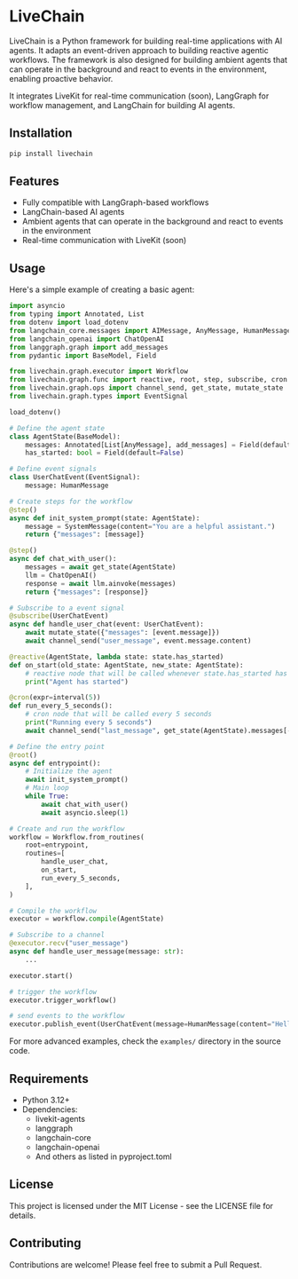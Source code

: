 # LiveChain

LiveChain is a Python framework for building real-time applications with AI agents. It adapts an event-driven approach to building reactive agentic workflows. The framework is also designed for building ambient agents that can operate in the background and react to events in the environment, enabling proactive behavior.

It integrates LiveKit for real-time communication (soon), LangGraph for workflow management, and LangChain for building AI agents.

## Installation

```bash
pip install livechain
```

## Features

- Fully compatible with LangGraph-based workflows
- LangChain-based AI agents
- Ambient agents that can operate in the background and react to events in the environment
- Real-time communication with LiveKit (soon)

## Usage

Here's a simple example of creating a basic agent:

```python
import asyncio
from typing import Annotated, List
from dotenv import load_dotenv
from langchain_core.messages import AIMessage, AnyMessage, HumanMessage, SystemMessage
from langchain_openai import ChatOpenAI
from langgraph.graph import add_messages
from pydantic import BaseModel, Field

from livechain.graph.executor import Workflow
from livechain.graph.func import reactive, root, step, subscribe, cron
from livechain.graph.ops import channel_send, get_state, mutate_state
from livechain.graph.types import EventSignal

load_dotenv()

# Define the agent state
class AgentState(BaseModel):
    messages: Annotated[List[AnyMessage], add_messages] = Field(default_factory=list)
    has_started: bool = Field(default=False)

# Define event signals
class UserChatEvent(EventSignal):
    message: HumanMessage

# Create steps for the workflow
@step()
async def init_system_prompt(state: AgentState):
    message = SystemMessage(content="You are a helpful assistant.")
    return {"messages": [message]}

@step()
async def chat_with_user():
    messages = await get_state(AgentState)
    llm = ChatOpenAI()
    response = await llm.ainvoke(messages)
    return {"messages": [response]}

# Subscribe to a event signal
@subscribe(UserChatEvent)
async def handle_user_chat(event: UserChatEvent):
    await mutate_state({"messages": [event.message]})
    await channel_send("user_message", event.message.content)

@reactive(AgentState, lambda state: state.has_started)
def on_start(old_state: AgentState, new_state: AgentState):
    # reactive node that will be called whenever state.has_started has changed
    print("Agent has started")

@cron(expr=interval(5))
def run_every_5_seconds():
    # cron node that will be called every 5 seconds
    print("Running every 5 seconds")
    await channel_send("last_message", get_state(AgentState).messages[-1].content)

# Define the entry point
@root()
async def entrypoint():
    # Initialize the agent
    await init_system_prompt()
    # Main loop
    while True:
        await chat_with_user()
        await asyncio.sleep(1)

# Create and run the workflow
workflow = Workflow.from_routines(
    root=entrypoint,
    routines=[
        handle_user_chat,
        on_start,
        run_every_5_seconds,
    ],
)

# Compile the workflow
executor = workflow.compile(AgentState)

# Subscribe to a channel
@executor.recv("user_message")
async def handle_user_message(message: str):
    ...

executor.start()

# trigger the workflow
executor.trigger_workflow()

# send events to the workflow
executor.publish_event(UserChatEvent(message=HumanMessage(content="Hello, how are you?")))
```

For more advanced examples, check the `examples/` directory in the source code.

## Requirements

- Python 3.12+
- Dependencies:
  - livekit-agents
  - langgraph
  - langchain-core
  - langchain-openai
  - And others as listed in pyproject.toml

## License

This project is licensed under the MIT License - see the LICENSE file for details.

## Contributing

Contributions are welcome! Please feel free to submit a Pull Request.
